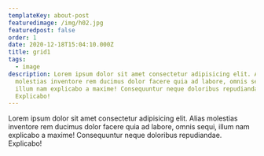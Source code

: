 ```yaml
---
templateKey: about-post
featuredimage: /img/h02.jpg
featuredpost: false
order: 1
date: 2020-12-18T15:04:10.000Z
title: grid1
tags:
  - image
description: Lorem ipsum dolor sit amet consectetur adipisicing elit. Alias
  molestias inventore rem ducimus dolor facere quia ad labore, omnis sequi,
  illum nam explicabo a maxime! Consequuntur neque doloribus repudiandae.
  Explicabo!
---
```

Lorem ipsum dolor sit amet consectetur adipisicing elit. Alias
  molestias inventore rem ducimus dolor facere quia ad labore, omnis sequi,
  illum nam explicabo a maxime! Consequuntur neque doloribus repudiandae.
  Explicabo!
